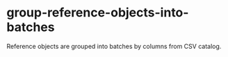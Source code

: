 # group-reference-objects-into-batches
Reference objects are grouped into batches by columns from CSV catalog.
